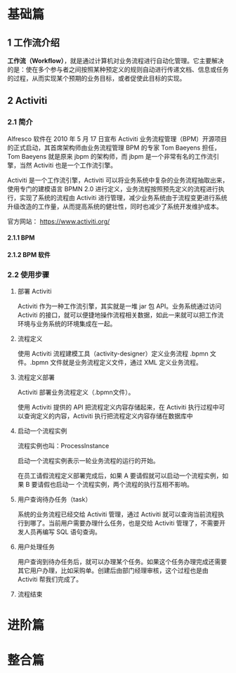 # 基础篇



## 1   工作流介绍

**工作流（Workflow）**，就是通过计算机对业务流程进行自动化管理。它主要解决的是：使在多个参与者之间按照某种预定义的规则自动进行传递文档、信息或任务的过程，从而实现某个预期的业务目标，或者促使此目标的实现。



## 2   Activiti

### 2.1   简介

Alfresco 软件在 2010 年 5 月 17 日宣布 Activiti 业务流程管理（BPM）开源项目的正式启动，其首席架构师由业务流程管理 BPM 的专家 Tom Baeyens 担任， Tom Baeyens 就是原来 jbpm 的架构师，而 jbpm 是一个非常有名的工作流引擎，当然 Activiti 也是一个工作流引擎。

Activiti 是一个工作流引擎，Activiti 可以将业务系统中复杂的业务流程抽取出来，使用专门的建模语言  BPMN 2.0 进行定义，业务流程按照预先定义的流程进行执行，实现了系统的流程由 Activiti 进行管理，减少业务系统由于流程变更进行系统升级改造的工作量，从而提高系统的健壮性，同时也减少了系统开发维护成本。

官方网站： [https](https://www.activiti.org/)[://](https://www.activiti.org/)[www](https://www.activiti.org/)[.](https://www.activiti.org/)[activiti](https://www.activiti.org/)[.](https://www.activiti.org/)[org](https://www.activiti.org/)[/](https://www.activiti.org/)

#### 2.1.1   BPM

#### 2.1.2   BPM 软件



### 2.2   使用步骤

1.  部署 Activiti

    Activiti 作为一种工作流引擎，其实就是一堆 jar 包 API。业务系统通过访问 Activiti 的接口，就可以便捷地操作流程相关数据，如此一来就可以把工作流环境与业务系统的环境集成在一起。

2.  流程定义

    使用 Activiti 流程建模工具（activity-designer）定义业务流程 .bpmn 文件。.bpmn 文件就是业务流程定义文件，通过 XML 定义业务流程。

3.  流程定义部署

    Activiti 部署业务流程定义（.bpmn文件）。

    使用 Activiti 提供的 API 把流程定义内容存储起来，在 Activiti 执行过程中可以查询定义的内容，Activiti 执行把流程定义内容存储在数据库中

4.  启动一个流程实例

    流程实例也叫：ProcessInstance

    启动一个流程实例表示一轮业务流程的运行的开始。

    在员工请假流程定义部署完成后，如果 A 要请假就可以启动一个流程实例，如果 B 要请假也启动一 个流程实例，两个流程的执行互相不影响。

5.  用户查询待办任务（task）

    系统的业务流程已经交给 Activiti 管理，通过 Activiti 就可以查询当前流程执行到哪了。当前用户需要办理什么任务，也是交给 Activiti 管理了，不需要开发人员再编写 SQL 语句查询。

6.  用户处理任务

    用户查询到待办任务后，就可以办理某个任务。如果这个任务办理完成还需要其它用户办理，比如采购单。创建后由部门经理审核，这个过程也是由 Activiti 帮我们完成了。

7.  流程结束











# 进阶篇



# 整合篇